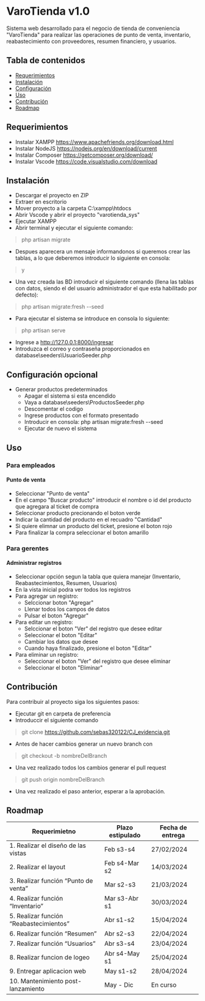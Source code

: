# VaroTienda v1.0

Sistema web desarrollado para el negocio de tienda de conveniencia  "VaroTienda" para realizar las operaciones de punto de venta, inventario, reabastecimiento con proveedores, resumen financiero, y usuarios.

## Tabla de contenidos

- [Requerimientos](#requerimientos)
- [Instalación](#instalación)
- [Configuración](#configuración)
- [Uso](#uso)
- [Contribución](#contribución)
- [Roadmap](#roadmap)

## Requerimientos
- Instalar XAMPP https://www.apachefriends.org/download.html
- Instalar NodeJS https://nodejs.org/en/download/current
- Instalar Composer https://getcomposer.org/download/
- Instalar Vscode https://code.visualstudio.com/download

## Instalación

- Descargar el proyecto en ZIP
- Extraer en escritorio
- Mover proyecto a la carpeta C:\xampp\htdocs
- Abrir Vscode y abrir el proyecto "varotienda_sys"
- Ejecutar XAMPP
- Abrir terminal y ejecutar el siguiente comando:
> php artisan migrate

- Despues aparecera un mensaje informandonos si queremos crear las tablas, a lo que deberemos introducir lo siguiente en consola:
> y

- Una vez creada las BD introducir el siguiente comando (llena las tablas con datos, siendo el del usuario administrador el que esta habilitado por defecto):
> php artisan migrate:fresh --seed

- Para ejecutar el sistema se introduce en consola lo siguiente:
> php artisan serve

- Ingrese a http://127.0.0.1:8000/ingresar
- Introduzca el correo y contraseña proporcionados en database\seeders\UsuarioSeeder.php 

## Configuración opcional

- Generar productos predeterminados
  - Apagar el sistema si esta encendido 
  - Vaya a database\seeders\ProductosSeeder.php
  - Descomentar el codigo
  - Ingrese productos con el formato presentado
  - Introducir en consola: php artisan migrate:fresh --seed
  - Ejecutar de nuevo el sistema
 
## Uso

### Para empleados

#### Punto de venta
- Seleccionar "Punto de venta"
- En el campo "Buscar producto" introducir el nombre o id del producto que agregara al ticket de compra
- Seleccionar producto precionando el boton verde
- Indicar la cantidad del producto en el recuadro "Cantidad"
- Si quiere elimnar un producto del ticket, presione el boton rojo
- Para finalizar la compra seleccionar el boton amarillo


### Para gerentes

#### Administrar registros
- Seleccionar opción segun la tabla que quiera manejar (Inventario, Reabastecimientos, Resumen, Usuarios)
- En la vista inicial podra ver todos los registros
- Para agregar un registro:
  - Selccionar boton "Agregar"
  - Llenar todos los campos de datos
  - Pulsar el boton "Agregar"
- Para editar un registro:
  - Selccionar el boton "Ver" del registro que desee editar
  - Seleccionar el boton "Editar"
  - Cambiar los datos que desee
  - Cuando haya finalizado, presione el boton "Editar"
- Para eliminar un registro:
  - Seleccionar el boton "Ver" del registro que desee eliminar
  - Seleccionar el boton "Eliminar"
  
## Contribución

Para contribuir al proyecto siga los siguientes pasos:

- Ejecutar git en carpeta de preferencia
- Introduccir el siguiente comando
> git clone https://github.com/sebas320122/CJ_evidencia.git

- Antes de hacer cambios generar un nuevo branch con
> git checkout -b nombreDelBranch

- Una vez realizado todos los cambios generar el pull request
> git push origin nombreDelBranch

- Una vez realizado el paso anterior, esperar a la aprobación.

## Roadmap

| Requerimietno  | Plazo estipulado | Fecha de entrega | 
| ------------- | ------------- | ------------- | 
| 1. Realizar el diseño de las vistas | Feb s3-s4  | 27/02/2024 |
| 2. Realizar el layout | Feb s4-Mar s2 | 14/03/2024 |
| 3. Realizar función “Punto de venta” | Mar s2-s3  | 21/03/2024 |
| 4. Realizar función “Inventario” | Mar s3-Abr s1 | 30/03/2024 |
| 5. Realizar función “Reabastecimientos” | Abr s1-s2 | 15/04/2024 |
| 6. Realizar función “Resumen” | Abr s2-s3 | 22/04/2024 |
| 7. Realizar función “Usuarios” | Abr s3-s4 | 23/04/2024 |
| 8. Realizar funcion de logeo | Abr s4-May s1 | 25/04/2024 |
| 9. Entregar aplicacion web | May s1-s2 | 28/04/2024 |
| 10. Mantenimiento post-lanzamiento | May - Dic | En curso |

